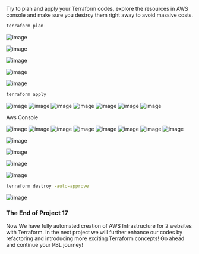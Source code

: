 Try to plan and apply your Terraform codes, explore the resources in AWS console and make sure you destroy them right away to avoid
massive costs.

```bash
terraform plan
```

![image]()

![image]()

![image]()

![image]()

![image]()

```bash
terraform apply
```

![image]()
![image]()
![image]()
![image]()
![image]()
![image]()
![image]()

Aws Console

![image]()
![image]()
![image]()
![image]()
![image]()
![image]()
![image]()
![image]()

![image]()

![image]()

![image]()

![image]()

```bash
terraform destroy -auto-approve
```

![image]()

### The End of Project 17

Now We have fully automated creation of AWS Infrastructure for 2 websites with Terraform. In the next project we will further enhance our codes by refactoring and introducing more exciting Terraform concepts! Go ahead and continue your PBL journey!
